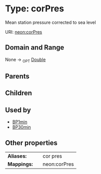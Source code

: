 
# Type: corPres


Mean station pressure corrected to sea level

URI: [neon:corPres](https://data.neonscience.org/corPres)


## Domain and Range

None ->  <sub>OPT</sub> [Double](types/Double.md)

## Parents


## Children


## Used by

 * [BP1min](BP1min.md)
 * [BP30min](BP30min.md)

## Other properties

|  |  |  |
| --- | --- | --- |
| **Aliases:** | | cor pres |
| **Mappings:** | | neon:corPres |

